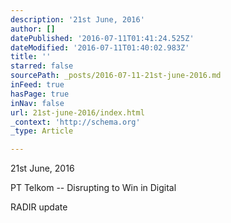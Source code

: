 ```yaml
---
description: '21st June, 2016'
author: []
datePublished: '2016-07-11T01:41:24.525Z'
dateModified: '2016-07-11T01:40:02.983Z'
title: ''
starred: false
sourcePath: _posts/2016-07-11-21st-june-2016.md
inFeed: true
hasPage: true
inNav: false
url: 21st-june-2016/index.html
_context: 'http://schema.org'
_type: Article

---
```

21st June, 2016

PT Telkom -- Disrupting to Win in Digital

RADIR update